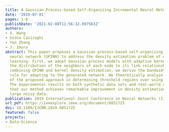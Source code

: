 ```yaml
---
title: A Gaussian Process-based Self-Organizing Incremental Neural Network
date: '2019-07-01'
pages: 1-8
publishDate: '2021-02-08T11:56:32.697563Z'
authors:
- X. Wang
- Giona Casiraghi
- Yan Zhang
- J. Imura
abstract: This paper proposes a Gaussian process-based self-organizing incremental
  neural network (GPINN) to address the density estimation problem of online unsupervised
  learning. First, we adopt Gaussian process models with adaptive kernels that map
  the distribution of the neighbors of each node to its link relationship. Second,
  combining GPINN and kernel density estimation, we derive the bandwidth matrix updating
  rule for adapting to the generated network. We theoretically analyze the advantages
  of the proposed approach in determining threshold regions over using distance measures.
  The experimental results on both synthetic data sets and real-world data sets show
  that our method achieves remarkable improvement in density estimation accuracy for
  large noisy data.
publication: 2019 International Joint Conference on Neural Networks (IJCNN)
url_pdf: https://ieeexplore.ieee.org/document/8851725
doi: 10.1109/IJCNN.2019.8851725
featured: false
projects:
- Data-Science
---
```

